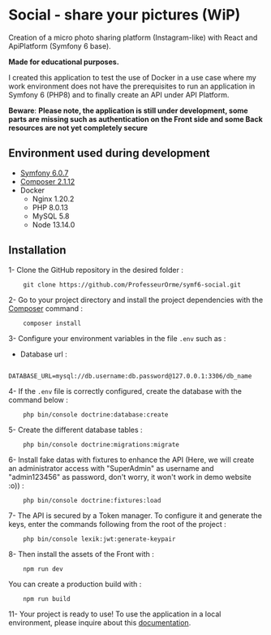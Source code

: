 # Social - share your pictures (WiP)

Creation of a micro photo sharing platform (Instagram-like) with React and ApiPlatform (Symfony 6 base).

**Made for educational purposes.**

I created this application to test the use of Docker in a use case where my work environment does not have the prerequisites to run an application in Symfony 6 (PHP8) and to finally create an API under API Platform.

**Beware**: **Please note, the application is still under development, some parts are missing such as authentication on the Front side and some Back resources are not yet completely secure**

## Environment used during development
* [Symfony 6.0.7](https://symfony.com/doc/current/setup.html)
* [Composer 2.1.12](https://getcomposer.org/doc/00-intro.md)
* Docker
    * Nginx 1.20.2
    * PHP 8.0.13
    * MySQL 5.8
    * Node 13.14.0
## Installation
1- Clone the GitHub repository in the desired folder :
```
    git clone https://github.com/ProfesseurOrme/symf6-social.git
```
2- Go to your project directory and install the project dependencies with the [Composer](https://getcomposer.org/doc/00-intro.md) command  :
```
    composer install
```

3- Configure your environment variables in the file `.env` such as :

* Database url  :
```
    DATABASE_URL=mysql://db.username:db.password@127.0.0.1:3306/db_name
```

4- If the `.env` file is correctly configured, create the database with the command below :
```
    php bin/console doctrine:database:create
```
5- Create the different database tables :
```
    php bin/console doctrine:migrations:migrate
```
6- Install fake datas with fixtures to enhance the API (Here, we will create an administrator access with
"SuperAdmin" as username and "admin123456" as password, don't worry, it won't work in demo website :o)) :
```
    php bin/console doctrine:fixtures:load
```

7- The API is secured by a Token manager. To configure it and generate the keys, enter the commands
following from the root of the project :
```
    php bin/console lexik:jwt:generate-keypair
```

8- Then install the assets of the Front with :
```
    npm run dev
```

You can create a production build with :
```
    npm run build
```

11- Your project is ready to use! To use the application in a local environment, please
inquire about this
[documentation](https://symfony.com/doc/current/setup.html#running-symfony-applications).